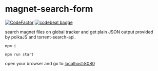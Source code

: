 # magnet-search-form

[![CodeFactor](https://www.codefactor.io/repository/github/jsbase/magnet-search-form/badge)](https://www.codefactor.io/repository/github/jsbase/magnet-search-form)
[![codebeat badge](https://codebeat.co/badges/f3c04902-d0af-49b8-9cb4-7fe8f798bd21)](https://codebeat.co/projects/github-com-jsbase-magnet-search-form-main)

search magnet files on global tracker and get plain JSON output provided by polkaJS and torrent-search-api.

```
npm i
```

```
npm run start
```

open your browser and go to [localhost:8080](http://localhost:8080/)
